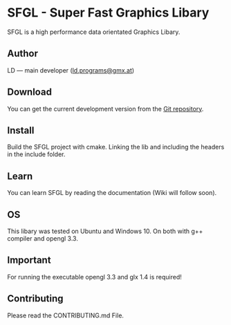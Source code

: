 # SFGL - Super Fast Graphics Libary
SFGL is a high performance data orientated Graphics Libary.

## Author

LD — main developer (ld.programs@gmx.at)

## Download

You can get the current development version from the [Git repository](https://github.com/LDprg/SFGL).

## Install

Build the SFGL project with cmake. Linking the lib and including the headers in the include folder.

## Learn

You can learn SFGL by reading the documentation (Wiki will follow soon).

## OS

This libary was tested on Ubuntu and Windows 10. On both with g++ compiler and opengl 3.3.

## Important

For running the executable opengl 3.3 and glx 1.4 is required!

## Contributing

Please read the CONTRIBUTING.md File.